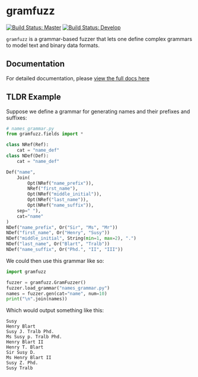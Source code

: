 # gramfuzz

[![Build Status: Master](https://travis-ci.org/d0c-s4vage/gramfuzz.svg?branch=master)](https://travis-ci.org/d0c-s4vage/gramfuzz)
[![Build Status: Develop](https://travis-ci.org/d0c-s4vage/gramfuzz.svg?branch=develop)](https://travis-ci.org/d0c-s4vage/gramfuzz)

`gramfuzz` is a grammar-based fuzzer that lets one define
complex grammars to model text and binary data formats.

## Documentation

For detailed documentation, please [view the full docs here](https://d0c-s4vage.github.io/gramfuzz/)

## TLDR Example


Suppose we define a grammar for generating names and their prefixes
and suffixes:

```python
# names_grammar.py
from gramfuzz.fields import *

class NRef(Ref):
	cat = "name_def"
class NDef(Def):
	cat = "name_def"

Def("name",
	Join(
		Opt(NRef("name_prefix")),
		NRef("first_name"),
		Opt(NRef("middle_initial")),
		Opt(NRef("last_name")),
		Opt(NRef("name_suffix")),
	sep=" "),
	cat="name"
)
NDef("name_prefix", Or("Sir", "Ms", "Mr"))
NDef("first_name", Or("Henry", "Susy"))
NDef("middle_initial", String(min=1, max=2), ".")
NDef("last_name", Or("Blart", "Tralb"))
NDef("name_suffix", Or("Phd.", "II", "III"))
```

We could then use this grammar like so:

```python
import gramfuzz

fuzzer = gramfuzz.GramFuzzer()
fuzzer.load_grammar("names_grammar.py")
names = fuzzer.gen(cat="name", num=10)
print("\n".join(names))
```

Which would output something like this:

```
Susy
Henry Blart
Susy J. Tralb Phd.
Ms Susy p. Tralb Phd.
Henry Blart II
Henry T. Blart
Sir Susy D.
Ms Henry Blart II
Susy Z. Phd.
Susy Tralb
```